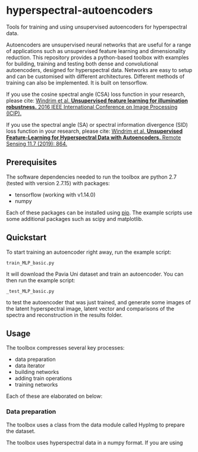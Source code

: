 # hyperspectral-autoencoders
Tools for training and using unsupervised autoencoders for hyperspectral data. 

Autoencoders are unsupervised neural networks that are useful for a range of applications such as unsupervised feature learning and dimensionality reduction. This repository provides a python-based toolbox with examples for building, training and testing both dense and convolutional autoencoders, designed for hyperspectral data. Networks are easy to setup and can be customised with different architectures. Different methods of training can also be implemented. It is built on tensorflow. 

If you use the cosine spectral angle (CSA) loss function in your research, please cite: 
[Windrim et al. **Unsupervised feature learning for illumination robustness.** 2016 IEEE International Conference on Image Processing (ICIP).](https://ieeexplore.ieee.org/abstract/document/7533202)

If you use the spectral angle (SA) or spectral information divergence (SID) loss function in your research, please cite:
[Windrim et al. **Unsupervised Feature-Learning for Hyperspectral Data with Autoencoders.** Remote Sensing 11.7 (2019): 864.](https://www.mdpi.com/2072-4292/11/7/864)


## Prerequisites

The software dependencies needed to run the toolbox are python 2.7 (tested with version 2.7.15) with packages:
* tensorflow (working with v1.14.0)
* numpy

Each of these packages can be installed using [pip](https://pypi.org/project/pip/). The example scripts use some additional packages such as scipy and matplotlib. 

## Quickstart
To start training an autoencoder right away, run the example script:
```
train_MLP_basic.py
```
It will download the Pavia Uni dataset and train an autoencoder. You can then run the example script:
```
_test_MLP_basic.py 
```
to test the autoencoder that was just trained, and generate some images of the latent hyperspectral image, latent vector and comparisons of the spectra and reconstruction in the results folder.

## Usage

The toolbox compresses several key processes:
- data preparation
- data iterator
- building networks
- adding train operations
- training networks

Each of these are elaborated on below:

### Data preparation

The toolbox uses a class from the data module called HypImg to prepare the dataset. 

The toolbox uses hyperspectral data in a numpy format. If you are using










